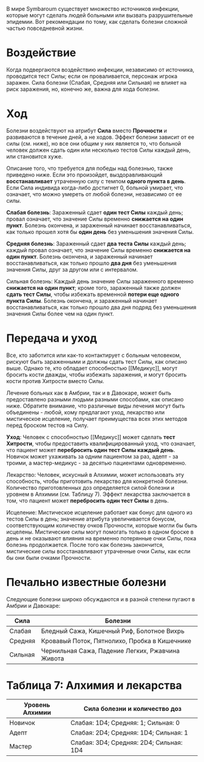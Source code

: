 В мире Symbaroum существует множество источников инфекции, которые могут сделать людей больными или вызвать разрушительные эпидемии. Вот рекомендации по тому, как сделать болезни сложной частью повседневной жизни.

# Воздействие

Когда подвергаются воздействию инфекции, независимо от источника, проводится тест Силы; если он проваливается, персонаж игрока заражен. Сила болезни (Слабая, Средняя или Сильная) не влияет на риск заражения, но, конечно же, важна для хода болезни.

# Ход

Болезни воздействуют на атрибут **Сила** вместо **Прочности** и развиваются в течение дней, а не ходов. Эффект болезни зависит от ее силы (см. ниже), но все они общим у них является то, что больной человек должен сдать один или несколько тестов Силы каждый день, или становится хуже.

Описание того, что требуется для победы над болезнью, также приведено ниже. Если это произойдет, выздоравливающий **восстанавливает** утраченную силу с темпом **одного пункта в день**. Если Сила индивида когда-либо достигнет 0, больной умирает, что означает, что можно умереть от любой болезни, независимо от ее силы.

**Слабая болезнь**: Зараженный сдает **один тест Силы** каждый день; провал означает, что значение Силы временно **снижается на один пункт**. Болезнь окончена, и зараженный начинает восстанавливаться, как только прошел хотя бы **один день** без уменьшения значения Силы.

**Средняя болезнь**: Зараженный сдает **два теста Силы** каждый день; каждый провал означает, что значение Силы временно **снижается на один пункт**. Болезнь окончена, и зараженный начинает восстанавливаться, как только прошло **два дня** без уменьшения значения Силы, друг за другом или с интервалом.

Сильная болезнь: Каждый день значение Силы зараженного временно **снижается на один пункт**; кроме того, зараженный также должен **сдать тест Силы**, чтобы избежать временной **потери еще одного пункта Силы**. Болезнь окончена, и зараженный начинает восстанавливаться, как только прошло два дня подряд без уменьшения значения Силы более чем на один пункт.

# Передача и уход

Все, кто заботится или как-то контактирует с больным человеком, рискуют быть зараженными и должны сдать тест Силы, как описано выше. Однако те, кто обладает способностью [[Медикус]], могут бросить кости дважды, чтобы избежать заражения, и могут бросить кости против Хитрости вместо Силы.

Лечение больных как в Амбрии, так и в Давокаре, может быть предоставлено разными людьми разными способами, как описано ниже. Обратите внимание, что различные виды лечения могут быть объединены - любой, кому предлагают уход, лекарство или мистическое исцеление, получает преимущества всех этих методов перед броском тестов на Силу.

**Уход**: Человек с способностью [[Медикус]] может сделать **тест Хитрости**, чтобы предоставить квалифицированный уход, что означает, что пациент может **перебросить один тест Силы каждый день**. Новичок может ухаживать за одним пациентом за раз, адепт - за троими, а мастер-медикус - за десятью пациентами одновременно.

Лекарство: Человек, искусный в Алхимии, может использовать эту способность, чтобы приготовить лекарство для конкретной болезни. Количество приготовленных доз определяется силой болезни и уровнем в Алхимии (см. Таблицу 7). Эффект лекарства заключается в том, что пациент может **перебросить один тест Силы** в день.

Исцеление: Мистическое исцеление работает как бонус для одного из тестов Силы в день; значение атрибута увеличивается бонусом, соответствующим количеству очков Прочности, которые могли бы быть исцелены. Мистические силы могут помогать только в одном броске в день и не оказывают влияния на временно потерянные очки Силы, пока болезнь продолжается. После того как болезнь закончится, мистические силы восстанавливают утраченные очки Силы, как если бы они были очками Прочности.

# Печально известные болезни

Следующие болезни широко обсуждаются и в разной степени пугают в Амбрии и Давокаре: 

| Сила    | Болезни                                          |
| ------- | ------------------------------------------------ |
| Слабая  | Бледный Сажа, Кишечный Риф, Болотное Вихрь       |
| Средняя | Кровавый Поток, Пятнолихо, Пробка в Кишечнике    |
| Сильная | Чернильная Сажа, Падение Легких, Ржавчина Живота |

# Таблица 7: Алхимия и лекарства

| Уровень Алхимии | Сила болезни и количество доз | 
| ---- | ---- | 
|Новичок | Слабая: 1D4; Средняя: 1; Сильная: 0
|Адепт | Слабая: 2D4; Средняя: 1D4; Сильная: 1
|Мастер |Слабая: 3D4; Средняя: 2D4; Сильная: 1D4
